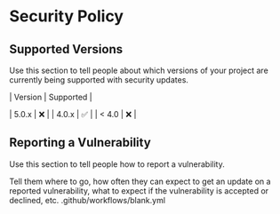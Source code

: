 # Security Policy

## Supported Versions

Use this section to tell people about which versions of your project are
currently being supported with security updates.

| Version | Supported          |

| 5.0.x   | :x:                |
| 4.0.x   | :white_check_mark: |
| < 4.0   | :x:                |

## Reporting a Vulnerability

Use this section to tell people how to report a vulnerability.

Tell them where to go, how often they can expect to get an update on a
reported vulnerability, what to expect if the vulnerability is accepted or
declined, etc.
.github/workflows/blank.yml
